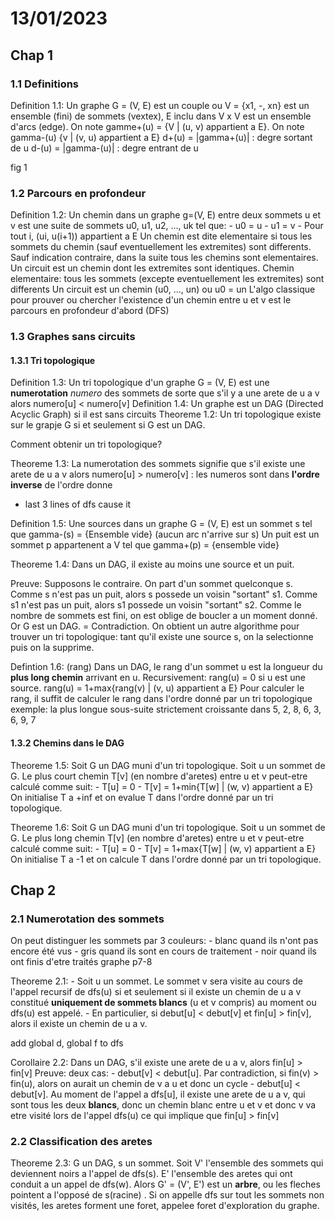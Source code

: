 
# 13/01/2023

## Chap 1

### 1.1 Definitions
Definition 1.1: Un graphe G = (V, E) est un couple ou V = {x1, -, xn} est un ensemble (fini) de sommets (vextex), E inclu dans V x V est un ensemble d'arcs (edge). On note gamme+(u) = {V | (u, v) appartient a E}.
On note gamma-(u) {v | (v, u) appartient a E}
d+(u) = |gamma+(u)| : degre sortant de u
d-(u) = |gamma-(u)| : degre entrant de u

fig 1

### 1.2 Parcours en profondeur
Definition 1.2: Un chemin dans un graphe g=(V, E) entre deux sommets u et v est une suite de sommets u0, u1, u2, ..., uk tel que:
	- u0 = u
	- u1 = v
	- Pour tout i, (ui, u(i+1)) appartient a E
Un chemin est dite elementaire si tous les sommets du chemin (sauf eventuellement les extremites) sont differents. Sauf indication contraire, dans la suite tous les chemins sont elementaires. Un circuit est un chemin dont les extremites sont identiques.
Chemin elementaire: tous les sommets (excepte eventuellement les extremites) sont differents
Un circuit est un chemin (u0, ..., un) ou u0 = un
L'algo classique pour prouver ou chercher l'existence d'un chemin entre u et v est le parcours en profondeur d'abord (DFS)

### 1.3 Graphes sans circuits
#### 1.3.1 Tri topologique
Definition 1.3: Un tri topologique d'un graphe G = (V, E) est une **numerotation** *numero* des sommets de sorte que s'il y a une arete de u a v alors numero[u] < numero[v]
Definition 1.4: Un graphe est un DAG (Directed Acyclic Graph) si il est sans circuits
Theoreme 1.2: Un tri topologique existe sur le grapje G si et seulement si G est un DAG.

Comment obtenir un tri topologique?

Theoreme 1.3: La numerotation des sommets signifie que s'il existe une arete de u a v alors numero[u] > numero[v] : les numeros sont dans **l'ordre inverse** de l'ordre donne
 - last 3 lines of dfs cause it

Definition 1.5: Une sources dans un graphe G = (V, E) est un sommet s tel que gamma-(s) = {Ensemble vide} (aucun arc n'arrive sur s)
Un puit est un sommet p appartenent a V tel que gamma+(p) = {ensemble vide}

Theoreme 1.4: Dans un DAG, il existe au moins une source et un puit.

Preuve: Supposons le contraire. On part d'un sommet quelconque s. Comme s n'est pas un puit, alors s possede un voisin "sortant" s1. Comme s1 n'est pas un puit, alors s1 possede un voisin "sortant" s2. Comme le nombre de sommets est fini, on est oblige de boucler a un moment donné.
Or G est un DAG. = Contradiction.
On obtient un autre algorithme pour trouver un tri topologique: tant qu'il existe une source s, on la selectionne puis on la supprime.

Defintion 1.6: (rang)
Dans un DAG, le rang d'un sommet u est la longueur du **plus long chemin** arrivant en u.
Recursivement: rang(u) = 0 si u est une source. rang(u) = 1+max{rang(v) | (v, u) appartient a E}
Pour calculer le rang, il suffit de calculer le rang dans l'ordre donné par un tri topologique
exemple: la plus longue sous-suite strictement croissante dans 5, 2, 8, 6, 3, 6, 9, 7

#### 1.3.2 Chemins dans le DAG
Theoreme 1.5: Soit G un DAG muni d'un tri topologique. Soit u un sommet de G. Le plus court chemin T[v] (en nombre d'aretes) entre u et v peut-etre calculé comme suit:
	- T[u] = 0
	- T[v] = 1+min{T[w] | (w, v) appartient a E}
On initialise T a +inf et on evalue T dans l'ordre donné par un tri topologique.

Theoreme 1.6: Soit G un DAG muni d'un tri topologique. Soit u un sommet de G. Le plus long chemin T[v] (en nombre d'aretes) entre u et v peut-etre calculé comme suit:
	- T[u] = 0
	- T[v] = 1+max{T[w] | (w, v) appartient a E}
On initialise T a -1 et on calcule T dans l'ordre donné par un tri topologique.


## Chap 2

### 2.1 Numerotation des sommets
On peut distinguer les sommets par 3 couleurs:
	- blanc quand ils n'ont pas encore été vus
	- gris quand ils sont en cours de traitement
	- noir quand ils ont finis d'etre traités
graphe p7-8

Theoreme 2.1: 
	- Soit u un sommet. Le sommet v sera visite au cours de l'appel recursif de dfs(u) si et seulement si il existe un chemin de u a v constitué **uniquement de sommets blancs** (u et v compris) au moment ou dfs(u) est appelé. 
	- En particulier, si debut[u] < debut[v] et fin[u] > fin[v], alors il existe un chemin de u a v.

add global d, global f to dfs

Corollaire 2.2: Dans un DAG, s'il existe une arete de u a v, alors fin[u] > fin[v]
Preuve: deux cas:
	- debut[v] < debut[u]. Par contradiction, si fin(v) > fin(u), alors on aurait un chemin de v a u et donc un cycle
	- debut[u] < debut[v]. Au moment de l'appel a dfs[u], il existe une arete de u a v, qui sont tous les deux **blancs**, donc un chemin blanc entre u et v et donc v va etre visité lors de l'appel dfs(u) ce qui implique que fin[u] > fin[v]

### 2.2 Classification des aretes
Theoreme 2.3: G un DAG, s un sommet. Soit V' l'ensemble des sommets qui deviennent noirs a l'appel de dfs(s). E' l'ensemble des aretes qui ont conduit a un appel de dfs(w). Alors G' = (V', E') est un **arbre**, ou les fleches pointent a l'opposé de s(racine) . Si on appelle dfs sur tout les sommets non visités, les aretes forment une foret, appelee foret d'exploration du graphe.